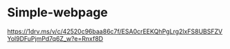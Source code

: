 # Simple-webpage
https://1drv.ms/v/c/42520c96baa86c7f/ESA0crEEKQhPgLrg2lxFS8UBSFZVYol9DFuPjmPd7q6Z_w?e=Rnxf8D
